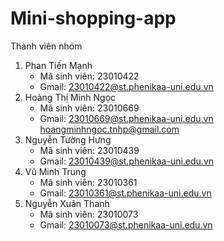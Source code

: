 # Mini-shopping-app
Thành viên nhóm
1. Phan Tiến Mạnh 
    - Mã sinh viên: 23010422
    - Gmail: 23010422@st.phenikaa-uni.edu.vn
2. Hoàng Thị Minh Ngọc
    - Mã sinh viên: 23010669
    - Gmail: 23010669@st.phenikaa-uni.edu.vn 
             hoangminhngoc.tnhp@gmail.com
3. Nguyễn Tường Hưng
    - Mã sinh viên: 23010439
    - Gmail: 23010439@st.phenikaa-uni.edu.vn
4. Vũ Minh Trung
    - Mã sinh viên: 23010361
    - Gmail: 23010361@st.phenikaa-uni.edu.vn
5. Nguyễn Xuân Thanh
    - Mã sinh viên: 23010073
    - Gmail: 23010073@st.phenikaa-uni.edu.vn
